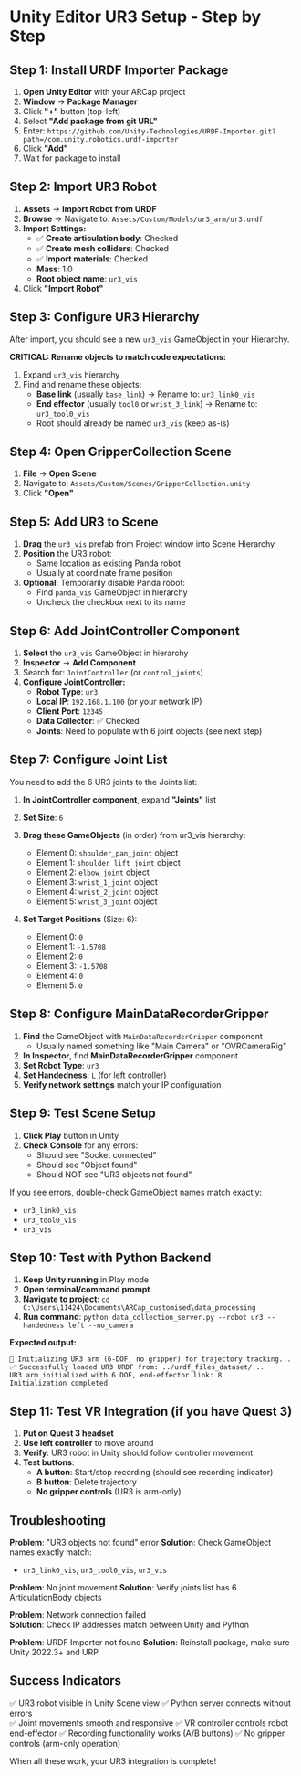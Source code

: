 # Unity Editor UR3 Setup - Step by Step

## Step 1: Install URDF Importer Package

1. **Open Unity Editor** with your ARCap project
2. **Window** → **Package Manager**
3. Click **"+"** button (top-left)
4. Select **"Add package from git URL"**
5. Enter: `https://github.com/Unity-Technologies/URDF-Importer.git?path=/com.unity.robotics.urdf-importer`
6. Click **"Add"**
7. Wait for package to install

## Step 2: Import UR3 Robot

1. **Assets** → **Import Robot from URDF**
2. **Browse** → Navigate to: `Assets/Custom/Models/ur3_arm/ur3.urdf`
3. **Import Settings:**
   - ✅ **Create articulation body**: Checked
   - ✅ **Create mesh colliders**: Checked  
   - ✅ **Import materials**: Checked
   - **Mass**: 1.0
   - **Root object name**: `ur3_vis`
4. Click **"Import Robot"**

## Step 3: Configure UR3 Hierarchy

After import, you should see a new `ur3_vis` GameObject in your Hierarchy. 

**CRITICAL: Rename objects to match code expectations:**

1. Expand `ur3_vis` hierarchy
2. Find and rename these objects:
   - **Base link** (usually `base_link`) → Rename to: `ur3_link0_vis`
   - **End effector** (usually `tool0` or `wrist_3_link`) → Rename to: `ur3_tool0_vis`
   - Root should already be named `ur3_vis` (keep as-is)

## Step 4: Open GripperCollection Scene

1. **File** → **Open Scene**
2. Navigate to: `Assets/Custom/Scenes/GripperCollection.unity`
3. Click **"Open"**

## Step 5: Add UR3 to Scene

1. **Drag** the `ur3_vis` prefab from Project window into Scene Hierarchy
2. **Position** the UR3 robot:
   - Same location as existing Panda robot
   - Usually at coordinate frame position
3. **Optional**: Temporarily disable Panda robot:
   - Find `panda_vis` GameObject in hierarchy
   - Uncheck the checkbox next to its name

## Step 6: Add JointController Component

1. **Select** the `ur3_vis` GameObject in hierarchy
2. **Inspector** → **Add Component**
3. Search for: `JointController` (or `control_joints`)
4. **Configure JointController:**
   - **Robot Type**: `ur3`
   - **Local IP**: `192.168.1.100` (or your network IP)
   - **Client Port**: `12345`
   - **Data Collector**: ✅ Checked
   - **Joints**: Need to populate with 6 joint objects (see next step)

## Step 7: Configure Joint List

You need to add the 6 UR3 joints to the Joints list:

1. **In JointController component**, expand **"Joints"** list
2. **Set Size**: `6`
3. **Drag these GameObjects** (in order) from ur3_vis hierarchy:
   - Element 0: `shoulder_pan_joint` object
   - Element 1: `shoulder_lift_joint` object  
   - Element 2: `elbow_joint` object
   - Element 3: `wrist_1_joint` object
   - Element 4: `wrist_2_joint` object
   - Element 5: `wrist_3_joint` object

4. **Set Target Positions** (Size: 6):
   - Element 0: `0`
   - Element 1: `-1.5708`
   - Element 2: `0`
   - Element 3: `-1.5708`
   - Element 4: `0`
   - Element 5: `0`

## Step 8: Configure MainDataRecorderGripper

1. **Find** the GameObject with `MainDataRecorderGripper` component
   - Usually named something like "Main Camera" or "OVRCameraRig"
2. **In Inspector**, find **MainDataRecorderGripper** component
3. **Set Robot Type**: `ur3`
4. **Set Handedness**: `L` (for left controller)
5. **Verify network settings** match your IP configuration

## Step 9: Test Scene Setup

1. **Click Play** button in Unity
2. **Check Console** for any errors:
   - Should see "Socket connected"
   - Should see "Object found"
   - Should NOT see "UR3 objects not found"

If you see errors, double-check GameObject names match exactly:
- `ur3_link0_vis`
- `ur3_tool0_vis` 
- `ur3_vis`

## Step 10: Test with Python Backend

1. **Keep Unity running** in Play mode
2. **Open terminal/command prompt**
3. **Navigate to project**: `cd C:\Users\11424\Documents\ARCap_customised\data_processing`
4. **Run command**: `python data_collection_server.py --robot ur3 --handedness left --no_camera`

**Expected output:**
```
🤖 Initializing UR3 arm (6-DOF, no gripper) for trajectory tracking...
✅ Successfully loaded UR3 URDF from: ../urdf_files_dataset/...
UR3 arm initialized with 6 DOF, end-effector link: 8
Initialization completed
```

## Step 11: Test VR Integration (if you have Quest 3)

1. **Put on Quest 3 headset**
2. **Use left controller** to move around
3. **Verify**: UR3 robot in Unity should follow controller movement
4. **Test buttons**:
   - **A button**: Start/stop recording (should see recording indicator)
   - **B button**: Delete trajectory
   - **No gripper controls** (UR3 is arm-only)

## Troubleshooting

**Problem**: "UR3 objects not found" error
**Solution**: Check GameObject names exactly match:
- `ur3_link0_vis`, `ur3_tool0_vis`, `ur3_vis`

**Problem**: No joint movement
**Solution**: Verify joints list has 6 ArticulationBody objects

**Problem**: Network connection failed  
**Solution**: Check IP addresses match between Unity and Python

**Problem**: URDF Importer not found
**Solution**: Reinstall package, make sure Unity 2022.3+ and URP

## Success Indicators

✅ UR3 robot visible in Unity Scene view
✅ Python server connects without errors  
✅ Joint movements smooth and responsive
✅ VR controller controls robot end-effector
✅ Recording functionality works (A/B buttons)
✅ No gripper controls (arm-only operation)

When all these work, your UR3 integration is complete!